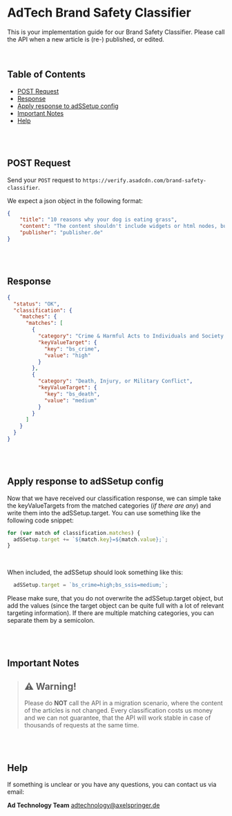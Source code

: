 # AdTech Brand Safety Classifier

This is your implementation guide for our Brand Safety Classifier.
Please call the API when a new article is (re-) published, or edited.

<br>


## Table of Contents

 - [POST Request](#post-request)
 - [Response](#response)
 - [Apply response to adSSetup config](#apply-response-to-adssetup-config)
 - [Important Notes](#important-notes)
 - [Help](#help)



<br>
<br>


## POST Request

Send your `POST` request to `https://verify.asadcdn.com/brand-safety-classifier`.

We expect a json object in the following format:

```json
{
    "title": "10 reasons why your dog is eating grass",
    "content": "The content shouldn't include widgets or html nodes, but only plain text as string.",
    "publisher": "publisher.de"
}
```



<br><br>



## Response

```json
{
  "status": "OK",
  "classification": {
    "matches": {
      "matches": [
        {
          "category": "Crime & Harmful Acts to Individuals and Society and Human Right Violations",
          "keyValueTarget": {
            "key": "bs_crime",
            "value": "high"
          }
        },
        {
          "category": "Death, Injury, or Military Conflict",
          "keyValueTarget": {
            "key": "bs_death",
            "value": "medium"
          }
        }
      ]
    }
  }
}
```




<br><br>



## Apply response to adSSetup config

Now that we have received our classification response, we can simple take the keyValueTargets from the matched categories (_if there are any_) and write them into the adSSetup.target.
You can use something like the following code snippet:

```javascript
for (var match of classification.matches) {
  adSSetup.target += `${match.key}=${match.value};`;
}
```

<br>

When included, the adSSetup should look something like this:

```javascript
  adSSetup.target = `bs_crime=high;bs_ssis=medium;`;
```


Please make sure, that you do not overwrite the adSSetup.target object, but add the values (since the target object can be quite full with a lot of relevant targeting information).
If there are multiple matching categories, you can separate them by a semicolon.



<br><br>



## Important Notes


> :warning: Warning!
> ----------------
> Please do **NOT** call the API in a migration scenario,
> where the content of the articles is not changed.
> Every classification costs us money and we can not guarantee,
> that the API will work stable in case of thousands of requests at the same time.



<br><br>





## Help

If something is unclear or you have any questions, you can contact us via email:


__Ad Technology Team__
adtechnology@axelspringer.de




<br>


